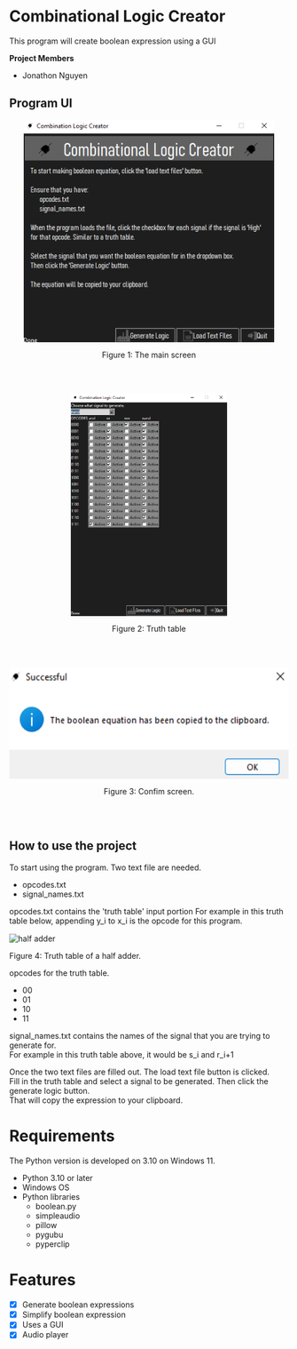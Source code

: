 # Combinational Logic Creator

This program will create boolean expression using a GUI

<b>Project Members</b>
<ul>  
  <li>Jonathon Nguyen</li>
</ul>

## Program UI

<p align="center" style="margin-bottom: 0px">
  <img height="400" src="https://raw.githubusercontent.com/nguyjd/combinational_logic_creator/main/program_images/main_screen.png" alt="Main screen" align="center">
</p>
<p align="center" >Figure 1: The main screen</p><br><br>
  
  
<p align="center" style="margin-bottom: 0px">
  <img height="400" src="https://raw.githubusercontent.com/nguyjd/combinational_logic_creator/main/program_images/active_signals.png" alt="truth table" align="center">
</p>
<p align="center" >Figure 2: Truth table</p><br><br>
  
<p align="center" style="margin-bottom: 0px">
  <img height="200" src="https://raw.githubusercontent.com/nguyjd/combinational_logic_creator/main/program_images/confim_screen.png" alt="Confim screen" align="center">
</p>
<p align="center" >Figure 3: Confim screen.</p><br><br>
 
## How to use the project

To start using the program. Two text file are needed.
- opcodes.txt
- signal_names.txt

opcodes.txt contains the 'truth table' input portion
For example in this truth table below, appending y_i to x_i is the opcode for this program.
<p align="left" style="margin-bottom: 0px">
  <img height="200" src="https://upload.wikimedia.org/wikipedia/commons/9/90/Truth_Table_of_Half_Adder.png" alt="half adder" align="center">
</p>
<p align="left" >Figure 4: Truth table of a half adder.</p>

opcodes for the truth table.
- 00
- 01
- 10
- 11


signal_names.txt contains the names of the signal that you are trying to generate for.  
For example in this truth table above, it would be s_i and r_i+1

Once the two text files are filled out. The load text file button is clicked.  
Fill in the truth table and select a signal to be generated. Then click the generate logic button.  
That will copy the expression to your clipboard.


# Requirements

The Python version is developed on 3.10 on Windows 11.
- Python 3.10 or later
- Windows OS
- Python libraries
  - boolean.py
  - simpleaudio
  - pillow
  - pygubu
  - pyperclip

# Features

- [x] Generate boolean expressions
- [x] Simplify boolean expression
- [x] Uses a GUI
- [x] Audio player
